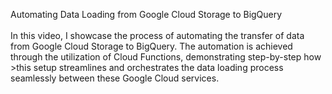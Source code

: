 Automating Data Loading from Google Cloud Storage to BigQuery </br></br>
In this video, I showcase the process of automating the transfer of data from Google Cloud Storage to BigQuery. The automation is achieved through the utilization of Cloud Functions, demonstrating step-by-step how >this setup streamlines and orchestrates the data loading process seamlessly between these Google Cloud services.</br>

